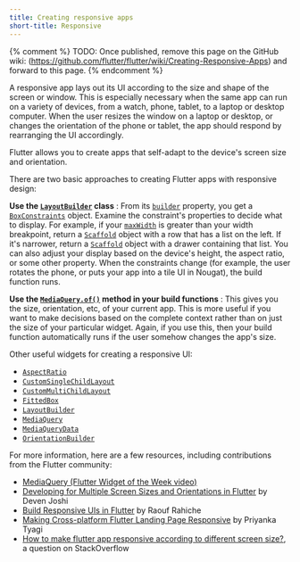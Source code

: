 ```yaml
---
title: Creating responsive apps
short-title: Responsive
---
```


{% comment %}
  TODO: Once published, remove this page on the GitHub wiki:
  (https://github.com/flutter/flutter/wiki/Creating-Responsive-Apps)
  and forward to this page.
{% endcomment %}

A responsive app lays out its UI according to the
size and shape of the screen or window.
This is especially necessary when the same app
can run on a variety of devices, from a watch, phone,
tablet, to a laptop or desktop computer. When the user
resizes the window on a laptop or desktop,
or changes the orientation of the phone or tablet,
the app should respond by rearranging the UI accordingly.

Flutter allows you to create apps that self-adapt
to the device's screen size and orientation.

There are two basic approaches to creating Flutter
apps with responsive design:

**Use the [`LayoutBuilder`][] class**
: From its [`builder`][] property, you get a
  [`BoxConstraints`][] object.
  Examine the constraint's properties to decide what to
  display. For example, if your [`maxWidth`][] is greater than
  your width breakpoint, return a [`Scaffold`][] object with a
  row that has a list on the left. If it's narrower,
  return a [`Scaffold`][] object with a drawer containing that
  list. You can also adjust your display based on the
  device's height, the aspect ratio, or some other property.
  When the constraints change (for example,
  the user rotates the phone, or puts your app into a tile UI
  in Nougat), the build function runs.

**Use the [`MediaQuery.of()`][] method in your build functions**
: This gives you the size, orientation, etc, of your current app.
  This is more useful if you want to make decisions based on the
  complete context rather than on just the size of your particular
  widget. Again, if you use this, then your build function automatically
  runs if the user somehow changes the app's size.

Other useful widgets for creating a responsive UI:

* [`AspectRatio`][]
* [`CustomSingleChildLayout`][]
* [`CustomMultiChildLayout`][]
* [`FittedBox`][]
* [`LayoutBuilder`][]
* [`MediaQuery`][]
* [`MediaQueryData`][]
* [`OrientationBuilder`][]

For more information, here are a few resources,
including contributions from the Flutter community:

* [MediaQuery (Flutter Widget of the Week video)](https://www.youtube.com/watch?v=A3WrA4zAaPw)
* [Developing for Multiple Screen Sizes and Orientations in
  Flutter]({{site.medium}}/flutter-community/developing-for-multiple-screen-sizes-and-orientations-in-flutter-fragments-in-flutter-a4c51b849434)
  by Deven Joshi
* [Build Responsive UIs in
  Flutter](https://medium.com/flutter-community/build-responsive-uis-in-flutter-fd450bd59158)
  by Raouf Rahiche
* [Making Cross-platform Flutter Landing Page
  Responsive]({{site.medium}}/flutter-community/making-cross-platform-flutter-landing-page-responsive-7fffe0655970)
  by Priyanka Tyagi
* [How to make flutter app responsive according to different screen
  size?](https://stackoverflow.com/questions/49704497/how-to-make-flutter-app-responsive-according-to-different-screen-size),
  a question on StackOverflow

[`AspectRatio`]: {{site.api}}/flutter/widgets/AspectRatio-class.html
[`BoxConstraints`]: {{site.api}}/flutter/rendering/BoxConstraints-class.html
[`CustomMultiChildLayout`]: {{site.api}}/flutter/widgets/CustomMultiChildLayout-class.html
[`CustomSingleChildLayout`]: {{site.api}}/flutter/widgets/CustomSingleChildLayout-class.html
[`FittedBox`]: {{site.api}}/flutter/widgets/FittedBox-class.html
[`LayoutBuilder`]: {{site.api}}/flutter/widgets/LayoutBuilder-class.html
[`MediaQuery`]: {{site.api}}/flutter/widgets/MediaQuery-class.html
[`MediaQuery.of()`]: {{site.api}}/flutter/widgets/MediaQuery/of.html
[`MediaQueryData`]: {{site.api}}/flutter/widgets/MediaQueryData-class.html
[`OrientationBuilder`]: {{site.api}}/flutter/widgets/OrientationBuilder-class.html
[`Scaffold`]: {{site.api}}/flutter/material/Scaffold-class.html

[`builder`]: {{site.api}}/flutter/widgets/LayoutBuilder/builder.html
[`maxWidth`]: {{site.api}}/flutter/rendering/BoxConstraints/maxWidth.html
